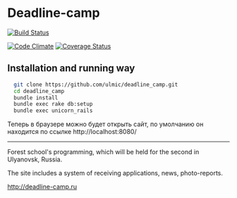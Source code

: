 # Deadline-camp
[![Build
Status](https://secure.travis-ci.org/ulmic/deadline_camp.png)](http://travis-ci.org/ulmic/deadline_camp)

[![Code Climate](https://codeclimate.com/github/ulmic/deadline_camp.png)](https://codeclimate.com/github/ulmic/deadline_camp)
[![Coverage Status](https://coveralls.io/repos/ulmic/deadline_camp/badge.png?branch=master)](https://coveralls.io/r/ulmic/deadline_camp?branch=master)

## Installation and running way
```sh
  git clone https://github.com/ulmic/deadline_camp.git
  cd deadline_camp
  bundle install
  bundle exec rake db:setup
  bundle exec unicorn_rails
```

  Теперь в браузере можно будет открыть сайт, по умолчанию он находится
по ссылке http://localhost:8080/

----------------------------------------


Forest school's programming, which will be held for the second in Ulyanovsk, Russia.

The site includes a system of receiving applications, news, photo-reports.

http://deadline-camp.ru
